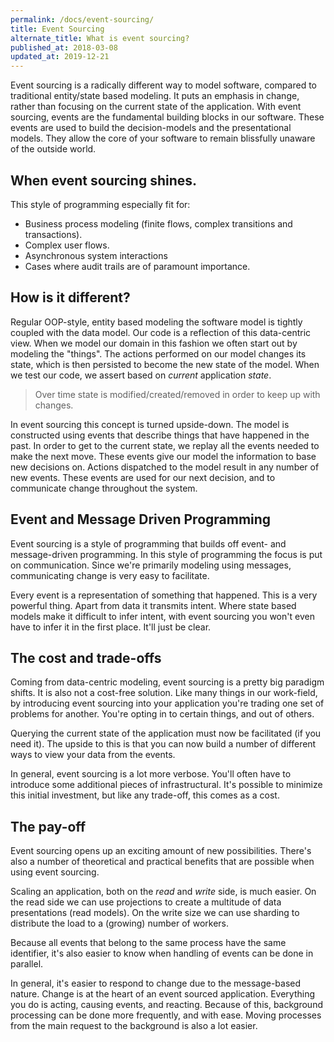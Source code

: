 ```yaml
---
permalink: /docs/event-sourcing/
title: Event Sourcing
alternate_title: What is event sourcing?
published_at: 2018-03-08
updated_at: 2019-12-21
---
```

Event sourcing is a radically different way to model software, compared to
traditional entity/state based modeling. It puts an emphasis in change,
rather than focusing on the current state of the application. With event
sourcing, events are the fundamental building blocks in our software. These
events are used to build the decision-models and the presentational models.
They allow the core of your software to remain blissfully unaware of the
outside world.

## When event sourcing shines.

This style of programming especially fit for:

* Business process modeling (finite flows, complex transitions and transactions).
* Complex user flows.
* Asynchronous system interactions
* Cases where audit trails are of paramount importance.

## How is it different?

Regular OOP-style, entity based modeling the software model is tightly
coupled with the data model. Our code is a reflection of this data-centric
view. When we model our domain in this fashion we often start out by
modeling the "things". The actions performed on our model changes its
state, which is then persisted to become the new state of the model.
When we test our code, we assert based on _current_ application _state_. 

> Over time state is modified/created/removed in order to keep up with changes.

In event sourcing this concept is turned upside-down. The model is constructed 
using events that describe things that have happened in the past. In order to
get to the current state, we replay all the events needed to make the next move.
These events give our model the information to base new decisions on. Actions
dispatched to the model result in any number of new events. These events are
used for our next decision, and to communicate change throughout the system.

## Event and Message Driven Programming

Event sourcing is a style of programming that builds off event- and message-driven
programming. In this style of programming the focus is put on communication. Since
we're primarily modeling using messages, communicating change is very easy to facilitate.

Every event is a representation of something that happened. This is a very powerful
thing. Apart from data it transmits intent. Where state based models make it difficult
to infer intent, with event sourcing you won't even have to infer it in the first place.
It'll just be clear.

## The cost and trade-offs

Coming from data-centric modeling, event sourcing is a pretty big paradigm shifts.
It is also not a cost-free solution. Like many things in our work-field, by introducing
event sourcing into your application you're trading one set of problems for another.
You're opting in to certain things, and out of others.

Querying the current state of the application must now be facilitated (if you need it).
The upside to this is that you can now build a number of different ways to view your
data from the events.

In general, event sourcing is a lot more verbose. You'll often have to introduce
some additional pieces of infrastructural. It's possible to minimize this initial
investment, but like any trade-off, this comes as a cost.

## The pay-off

Event sourcing opens up an exciting amount of new possibilities. There's also a number
of theoretical and practical benefits that are possible when using event sourcing.

Scaling an application, both on the _read_ and _write_ side, is much easier. On the read
side we can use projections to create a multitude of data presentations (read models).
On the write size we can use sharding to distribute the load to a (growing) number of
workers.

Because all events that belong to the same process have the same identifier, it's also easier
to know when handling of events can be done in parallel.

In general, it's easier to respond to change due to the message-based nature. Change is at
the heart of an event sourced application. Everything you do is acting, causing events, and
reacting. Because of this, background processing can be done more frequently, and with ease.
Moving processes from the main request to the background is also a lot easier.

